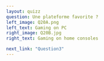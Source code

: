 ```yaml
---
layout: quizz
question: Une plateforme favorite ?
left_image: Q20A.png
left_text: Gaming on PC
right_image: Q20B.jpg
right_text: Gaming on home consoles

next_link: "Question3"
---
```

